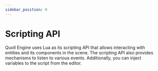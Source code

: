```yaml
---
sidebar_position: 0
---
```


# Scripting API

Quoll Engine uses Lua as its scripting API that allows interacting with entities and its components in the scene. The scripting API also provides mechanisms to listen to various events. Additionally, you can inject variables to the script from the editor.
